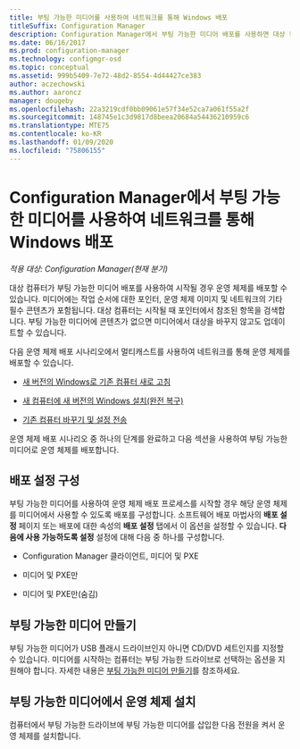 ```yaml
---
title: 부팅 가능한 미디어를 사용하여 네트워크를 통해 Windows 배포
titleSuffix: Configuration Manager
description: Configuration Manager에서 부팅 가능한 미디어 배포를 사용하면 대상 컴퓨터가 시작될 때 운영 체제를 배포할 수 있습니다.
ms.date: 06/16/2017
ms.prod: configuration-manager
ms.technology: configmgr-osd
ms.topic: conceptual
ms.assetid: 999b5409-7e72-48d2-8554-4d44427ce383
author: aczechowski
ms.author: aaroncz
manager: dougeby
ms.openlocfilehash: 22a3219cdf0bb09061e57f34e52ca7a061f55a2f
ms.sourcegitcommit: 148745e1c3d9817d8beea20684a54436210959c6
ms.translationtype: MTE75
ms.contentlocale: ko-KR
ms.lasthandoff: 01/09/2020
ms.locfileid: "75806155"
---
```

# <a name="use-bootable-media-to-deploy-windows-over-the-network-with-configuration-manager"></a>Configuration Manager에서 부팅 가능한 미디어를 사용하여 네트워크를 통해 Windows 배포

*적용 대상: Configuration Manager(현재 분기)*

대상 컴퓨터가 부팅 가능한 미디어 배포를 사용하여 시작될 경우 운영 체제를 배포할 수 있습니다. 미디어에는 작업 순서에 대한 포인터, 운영 체제 이미지 및 네트워크의 기타 필수 콘텐츠가 포함됩니다. 대상 컴퓨터는 시작될 때 포인터에서 참조된 항목을 검색합니다. 부팅 가능한 미디어에 콘텐츠가 없으면 미디어에서 대상을 바꾸지 않고도 업데이트할 수 있습니다.

다음 운영 체제 배포 시나리오에서 멀티캐스트를 사용하여 네트워크를 통해 운영 체제를 배포할 수 있습니다.

-   [새 버전의 Windows로 기존 컴퓨터 새로 고침](refresh-an-existing-computer-with-a-new-version-of-windows.md)

-   [새 컴퓨터에 새 버전의 Windows 설치(완전 복구)](install-new-windows-version-new-computer-bare-metal.md)  

-   [기존 컴퓨터 바꾸기 및 설정 전송](replace-an-existing-computer-and-transfer-settings.md)  

운영 체제 배포 시나리오 중 하나의 단계를 완료하고 다음 섹션을 사용하여 부팅 가능한 미디어로 운영 체제를 배포합니다.  

## <a name="configure-deployment-settings"></a>배포 설정 구성  
부팅 가능한 미디어를 사용하여 운영 체제 배포 프로세스를 시작할 경우 해당 운영 체제를 미디어에서 사용할 수 있도록 배포를 구성합니다. 소프트웨어 배포 마법사의 **배포 설정** 페이지 또는 배포에 대한 속성의 **배포 설정** 탭에서 이 옵션을 설정할 수 있습니다. **다음에 사용 가능하도록 설정** 설정에 대해 다음 중 하나를 구성합니다.

-   Configuration Manager 클라이언트, 미디어 및 PXE

-   미디어 및 PXE만

-   미디어 및 PXE만(숨김)

## <a name="create-the-bootable-media"></a>부팅 가능한 미디어 만들기
부팅 가능한 미디어가 USB 플래시 드라이브인지 아니면 CD/DVD 세트인지를 지정할 수 있습니다. 미디어를 시작하는 컴퓨터는 부팅 가능한 드라이브로 선택하는 옵션을 지원해야 합니다. 자세한 내용은 [부팅 가능한 미디어 만들기](create-bootable-media.md)를 참조하세요.  

##  <a name="BKMK_Deploy"></a> 부팅 가능한 미디어에서 운영 체제 설치  
컴퓨터에서 부팅 가능한 드라이브에 부팅 가능한 미디어를 삽입한 다음 전원을 켜서 운영 체제를 설치합니다.
